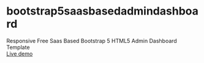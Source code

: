 # bootstrap5saasbasedadmindashboard
Responsive Free Saas Based Bootstrap 5 HTML5 Admin Dashboard Template<br>
[Live demo](https://therichpost.com/responsive-free-saas-based-bootstrap-5-html5-admin-dashboard-template/#google_vignette)
